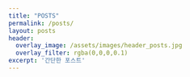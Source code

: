 ```yaml
---
title: "POSTS"
permalink: /posts/
layout: posts
header:
  overlay_image: /assets/images/header_posts.jpg
  overlay_filter: rgba(0,0,0,0.1)
excerpt: '간단한 포스트'  
---
```

